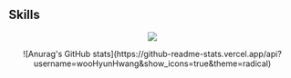
<h2>Skills</h2>
<p align="center">
<img src="https://img.shields.io/badge/asd-#000?style=flat-square&logo=vuedotjs&logoColor=#4FC08D"/>
</p>

<p align="center">
  ![Anurag's GitHub stats](https://github-readme-stats.vercel.app/api?username=wooHyunHwang&show_icons=true&theme=radical)
</p>
